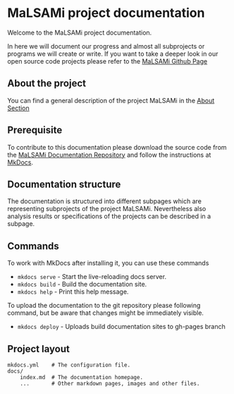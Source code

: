 # MaLSAMi project documentation


Welcome to the MaLSAMi project documentation.

In here we will document our progress and almost all subprojects or programs
we will create or write.
If you want to take a deeper look in our open source code projects please refer to the [MaLSAMi Github Page](https://github.com/malsami)

## About the project

You can find a general description of the project MaLSAMi in the [About Section](/about)

## Prerequisite

To contribute to this documentation please download the source code from the [MaLSAMi Documentation Repository]()
and follow the instructions at [MkDocs](http://www.mkdocs.org/#installation).

## Documentation structure

The documentation is structured into different subpages which are representing subprojects of the project MaLSAMi.
Nevertheless also analysis results or specifications of the projects can be described in a subpage.


## Commands

To work with MkDocs after installing it, you can use these commands

* `mkdocs serve` - Start the live-reloading docs server.
* `mkdocs build` - Build the documentation site.
* `mkdocs help` - Print this help message.

To upload the documentation to the git repository please following command, but be aware that changes might be immediately visible.

* `mkdocs deploy` - Uploads build documentation sites to gh-pages branch

## Project layout

    mkdocs.yml    # The configuration file.
    docs/
        index.md  # The documentation homepage.
        ...       # Other markdown pages, images and other files.
